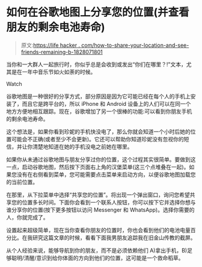 # 如何在谷歌地图上分享您的位置(并查看朋友的剩余电池寿命)

> 原文:[https://life hacker . com/how-to-share-your-location-and-see-friends-remaining-b-1828071801](https://lifehacker.com/how-to-share-your-location-and-see-friends-remaining-b-1828071801)

当你和一大群人一起旅行时，你似乎总是会收到或发出“你们在哪里？!"文本，尤其是在一年中音乐节如火如荼的时候。

Watch

谷歌地图是一种很好的分享方式，部分原因是因为它可能已经在每个人的手机上安装了，而且它是跨平台的，所以 iPhone 和 Android 设备上的人们可以在同一个地方方便地相互跟踪。现在，谷歌增加了另一个很棒的功能:可以看到你朋友手机的剩余电池寿命。

这个想法是，如果你看到珍妮的手机快没电了，那么你就会知道一个小时后她的位置可能会不正确(或者至少不会更新)。它还可以帮助你知道珍妮没有忽视你的短信，并让你清楚地知道在她的手机没电之前她在哪里。

如果你从未通过谷歌地图与朋友分享过你的位置，这个过程其实很简单。要做到这一点，启动谷歌地图，然后按下页面右上角的汉堡菜单(这三个点堆叠在一起)。如果您没有在右侧看到菜单，您可能需要点击菜单来启动方向，以便谷歌地图加载您的当前位置。

在那里，从下拉菜单中选择“共享您的位置”。将出现一个弹出窗口，询问您希望共享您的位置多长时间。下面你会看到一个联系人按钮，你可以按下它并选择你想与谁分享你的位置(按下更多按钮以访问 Messenger 和 WhatsApp)。选择你需要的人，你就完成了。

设置起来超级简单，现在当你查看你朋友的位置时，你也会看到他们的电池电量百分比。在我研究这篇文章的时候，看看下面我男朋友追踪我在旧金山传教的截屏。

从个人经验来说，能够导航到你的朋友，而不是必须依赖他们 A)拿出手机，B)足够聪明/清醒/意识到给你体面的方向到他们的位置，这可能是一个救命稻草。